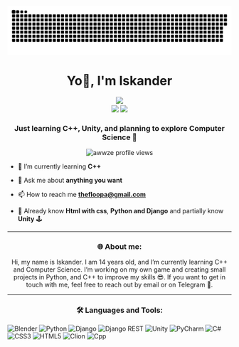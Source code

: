 ![snake gif](https://github.com/Awwze/Awwze/blob/output/github-snake-dark.svg)

<h1 align="center">Yo👋, I'm Iskander</h1>


<div align="center">
  <img src="https://github-readme-stats.vercel.app/api?username=awwze&theme=aura&hide_border=true&include_all_commits=true&count_private=true" width="55%" /> </br>
  <img src="https://github-readme-streak-stats.herokuapp.com/?user=awwze&theme=aura&hide_border=true" width="50%" />
  <img src="https://github-readme-stats.vercel.app/api/top-langs/?username=awwze&theme=aura&hide_border=true&include_all_commits=true&count_private=true&layout=compact" width="36%" /> </br>
</div>



<h3 align="center">Just learning C++, Unity, and planning to explore Computer Science 🤔</h3>

<p align="center">
  <img src="https://komarev.com/ghpvc/?username=awwze&label=Profile%20views&color=0e75b6&style=flat" alt="awwze profile views" />
</p>

- 🌱 I’m currently learning **C++**

- 💬 Ask me about **anything you want**

- 📫 How to reach me **thefloopa@gmail.com**

- 🧠 Already know **Html with css**, **Python and Django** and partially know **Unity** 🕹️
---

<h3 align="center">🌐 About me:</h3>
<p align="center">
 Hi, my name is Iskander. I am 14 years old, and I’m currently learning C++ and Computer Science. I’m working on my own game and creating small projects in Python, and C++ to improve my skills 😎. If you want to get in touch with me, feel free to reach out by email or on Telegram 🙂.
</p>

---

<h3 align="center">🛠️ Languages and Tools:</h3>


  ![Blender](https://img.shields.io/badge/blender-%23F5792A.svg?style=for-the-badge&logo=blender&logoColor=white)
  ![Python](https://img.shields.io/badge/python-3670A0?style=for-the-badge&logo=python&logoColor=ffdd54)
  ![Django](https://img.shields.io/badge/django-%23092E20.svg?style=for-the-badge&logo=django&logoColor=white)
  ![Django REST](https://img.shields.io/badge/DJANGO-REST-ff1709?style=for-the-badge&logo=django&logoColor=white&color=ff1709&labelColor=gray)
  ![Unity](https://img.shields.io/badge/unity-%23000000.svg?style=for-the-badge&logo=unity&logoColor=white)
  ![PyCharm](https://img.shields.io/badge/pycharm-143?style=for-the-badge&logo=pycharm&logoColor=black&color=black&labelColor=green)
  ![C#](https://img.shields.io/badge/c%23-%23239120.svg?style=for-the-badge&logo=csharp&logoColor=white)
  ![CSS3](https://img.shields.io/badge/css3-%231572B6.svg?style=for-the-badge&logo=css3&logoColor=white)
  ![HTML5](https://img.shields.io/badge/html5-%23E34F26.svg?style=for-the-badge&logo=html5&logoColor=white)
  ![Clion](https://img.shields.io/badge/clion-143?style=for-the-badge&logo=clion&logoColor=black&color=black&labelColor=green)
  ![Cpp](https://img.shields.io/badge/c++-%2300599C.svg?style=for-the-badge&logo=c%2b%2b&logoColor=white)
  
  



<div>
  
</div>
